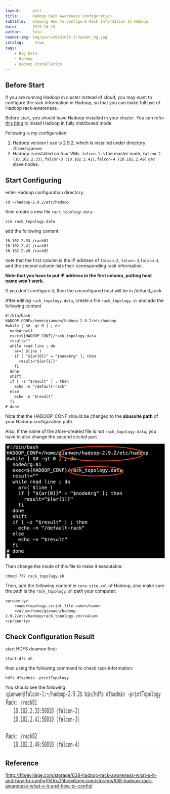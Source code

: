 ```yaml
---
layout:     post
title:      Hadoop Rack Awareness Configuration
subtitle:   Showing How To Configure Rack Information In Hadoop
date:       2019-10-15
author:     Susu
header-img: img/posts20191015-1/header_bg.jpg
catalog: 	 true
tags:
    - Big Data
    - Hadoop
    - Hadoop Installation
---
```


## Before Start
If you are running Hadoop in cluster instead of cloud, you may want to configure the rack information in Hadoop, so that you can make full use of Hadoop rack-awareness.

Before start, you should have Hadoop installed in your cluster.  You can refer [this blog](https://pollyanna-ye.github.io/2019/10/13/Install-Hadoop-In-Fully-Distributed-Mode/) to install Hadoop in fully distributed mode.  

Following is my configuration:
1. Hadoop version I use is 2.9.2, which is installed under directory `/home/qianwen`
2. Hadoop is installed on four VMs. `falcon-1` is the master node, `falcon-2 (10.102.2.33)`, `falcon-3 (10.102.2.41)`, `falcon-4 (10.102.2.49)` are slave nodes.

## Start Configuring
enter Hadoop configuration directory:
```
cd ~/hadoop-2.9.2/etc/hadoop
```
then create a new file `rack_topology.data`:
```
vim rack_topology.data
```
add the following content:
```
10.102.2.33 /rack01    
10.102.2.41 /rack01
10.102.2.49 /rack02
```
note that the first column is the IP address of `falcon-2`, `falcon-3`,`falcon-4`, and the second column lists their corresponding rack information.

**Note that you have to put IP address in the first column, putting host name won't work.**

If you don't configure it, then the unconfigured host will be in /default_rack.

After editing `rack_topology.data`, create a file `rack_topology.sh` and add the following content

```
#!/bin/bash
HADOOP_CONF=/home/qianwen/hadoop-2.9.2/etc/hadoop
#while [ $# -gt 0 ] ; do
  nodeArg=$1
  exec<${HADOOP_CONF}/rack_topology.data
  result=""
  while read line ; do
    ar=( $line )
    if [ "${ar[0]}" = "$nodeArg" ]; then
      result="${ar[1]}"
    fi
  done
  shift
  if [ -z "$result" ] ; then
    echo -n "/default-rack"
  else
    echo -n "$result"
  fi
# done
```
Note that the HADOOP_CONF should be changed to the **abusolte path** of your Hadoop configuration path.

Also, if the name of the afore-created file is not `rack_topology.data`, you have to also change the second circled part.

![](https://raw.githubusercontent.com/Pollyanna-Ye/Pollyanna-Ye.github.io/master/img/posts20191015-1/001.jpg)

Then change the mode of this file to make it executable:

```
chmod 777 rack_topology.sh
```

Then, add the following content in `core-site.xml` of Hadoop, also make sure the path is the `rack_topology.sh` path your computer:
```
<property>
    <name>topology.script.file.name</name>
    <value>/home/qianwen/hadoop-2.9.2/etc/hadoop/rack_topology.sh</value>
</property>
```

## Check Configuration Result

start HDFS deamon first:
```
start-dfs.sh
```
then using the following command to check rack information:
```
hdfs dfsadmin -printTopology
```
You should see the following:
![](https://raw.githubusercontent.com/Pollyanna-Ye/Pollyanna-Ye.github.io/master/img/posts20191015-1/002.jpg)


## Reference
[http://fibrevillage.com/storage/638-hadoop-rack-awareness-what-s-it-and-how-to-config](http://fibrevillage.com/storage/638-hadoop-rack-awareness-what-s-it-and-how-to-config)

